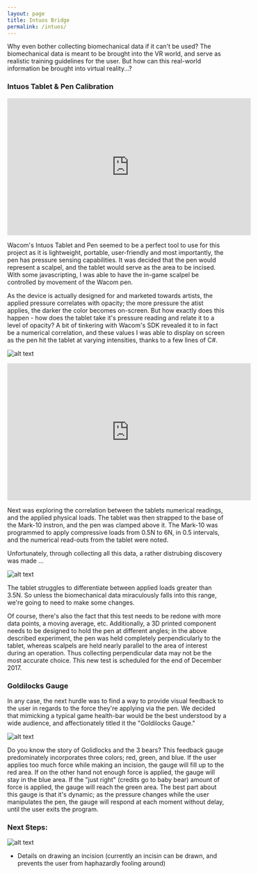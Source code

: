 ```yaml
---
layout: page
title: Intuos Bridge
permalink: /intuos/
---
```


Why even bother collecting biomechanical data if it can't be used? 
The biomechanical data is meant to be brought into the VR world, and serve as realistic training guidelines for the user.
But how can this real-world information be brought into virtual reality...?


### Intuos Tablet & Pen Calibration

<iframe width="560" height="315" src="https://www.youtube.com/embed/cF2nr20TQXo" frameborder="0" gesture="media" allow="encrypted-media" allowfullscreen></iframe>

Wacom's Intuos Tablet and Pen seemed to be a perfect tool to use for this project as it is lightweight, portable, 
user-friendly and most importantly, the pen has pressure sensing capabilities. It was decided that the pen would represent a scalpel, and the tablet would serve as the area to be incised. With some javascripting, I was able to have the in-game scalpel be controlled by movement of the Wacom pen. 

As the device is actually designed for and marketed towards artists, the applied pressure correlates with opacity; the more pressure the atist applies, the darker the color becomes on-screen. But how exactly does this happen - how does the tablet take it's pressure reading and relate it to a level of opacity? A bit of tinkering with Wacom's SDK revealed it to in fact be a numerical correlation, and these values I was able to display on screen as the pen hit the tablet at varying intensities, thanks to a few lines of C#.  

![alt text](http://mishi-01.github.io/images/calibrating_pressure-03-krita-tool_revoy.jpg)

<iframe width="560" height="315" src="https://www.youtube.com/embed/SuNRvNOCJtU" frameborder="0" gesture="media" allow="encrypted-media" allowfullscreen></iframe>

Next was exploring the correlation between the tablets numerical readings, and the applied physical loads. The tablet was then strapped to the base of the Mark-10 instron, and the pen was clamped above it. The Mark-10 was programmed to apply compressive loads from 0.5N to 6N, in 0.5 intervals, and the numerical read-outs from the tablet were noted. 

Unfortunately, through collecting all this data, a rather distrubing discovery was made ...

![alt text](http://mishi-01.github.io/images/data2.PNG)

The tablet struggles to differentiate between applied loads greater than 3.5N. So unless the biomechanical data miraculously falls into this range, we're going to need to make some changes. 

Of course, there's also the fact that this test needs to be redone with more data points, a moving average, etc. Additionally, a 3D printed component needs to be designed to hold the pen at different angles; in the above described experiment, the pen was held completely perpendicularly to the tablet, whereas scalpels are held nearly parallel to the area of interest during an operation. Thus collecting perpendicular data may not be the most accurate choice. This new test is scheduled for the end of December 2017. 


### Goldilocks Gauge

In any case, the next hurdle was to find a way to provide visual feedback to the user in regards to the force they're applying via the pen. We decided that mimicking a typical game health-bar would be the best understood by a wide audience, and affectionately titled it the "Goldilocks Gauge." 

![alt text](http://mishi-01.github.io/images/Picture1.png)

Do you know the story of Golidlocks and the 3 bears? This feedback gauge predominately incorporates three colors; red, green, and blue. If the user applies too much force while making an incision, the gauge will fill up to the red area. If on the other hand not enough force is applied, the gauge will stay in the blue area. If the "just right" (credits go to baby bear) amount of force is applied, the gauge will reach the green area. The best part about this gauge is that it's dynamic; as the pressure changes while the user manipulates the pen, the gauge will respond at each moment without delay, until the user exits the program. 


### Next Steps:
![alt text](http://mishi-01.github.io/images/image8.gif)
- Details on drawing an incision (currently an incisin can be drawn, and prevents the user from haphazardly fooling around)



